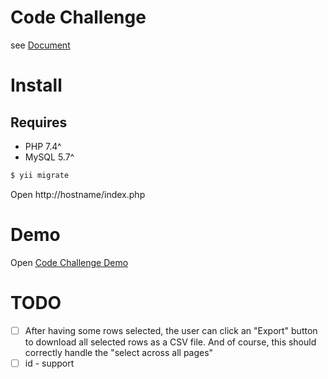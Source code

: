 # Code Challenge
see [Document](https://www.wolai.com/cUoqfoQSb9bnAMQfYaXuGr)

# Install

## Requires
 - PHP 7.4^
 - MySQL 5.7^

```bash
$ yii migrate
```

Open http://hostname/index.php

# Demo

Open [Code Challenge Demo](http://gaodongchen.cn:8083)

# TODO
 - [ ] After having some rows selected, the user can click an "Export" button to download all selected rows as a CSV file. And of course, this should correctly handle the "select across all pages" 
 - [ ] id - support
